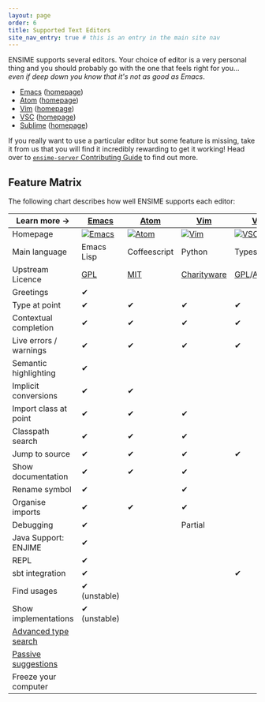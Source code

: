 ```yaml
---
layout: page
order: 6
title: Supported Text Editors
site_nav_entry: true # this is an entry in the main site nav
---
```


ENSIME supports several editors. Your choice of editor is a very personal thing and you should probably go with the one that feels right for you... *even if deep down you know that it's not as good as Emacs*.

- [Emacs](emacs) ([homepage][emacs])
- [Atom](atom) ([homepage][atom])
- [Vim](vim) ([homepage][vim])
- [VSC](vscode) ([homepage][vsc])
- [Sublime](sublime) ([homepage][subl])

If you really want to use a particular editor but some feature is missing, take it from us that you will find it incredibly rewarding to get it working! Head over to [`ensime-server` Contributing Guide](/server/contributing) to find out more.

## Feature Matrix

The following chart describes how well ENSIME supports each editor:

[emacs]: http://www.gnu.org/software/emacs/
[emacsI]: /talks/scalasphere16/images/emacs.svg
[atom]: https://atom.io/
[atomI]: /talks/scalasphere16/images/atom-logo.svg
[vim]: http://www.vim.org/
[vimI]: /talks/scalasphere16/images/vim-logo.svg
[vsc]: https://code.visualstudio.com/
[vscI]: https://upload.wikimedia.org/wikipedia/commons/f/f3/Visual_Studio_Code_0.10.1_icon.png
[subl]: https://www.sublimetext.com/
[sublI]: /talks/scalasphere16/images/sublime-logo.svg
[GPL]: http://www.gnu.org/licenses/gpl.en.html
[MIT]: https://opensource.org/licenses/MIT
[Charityware]: http://vimdoc.sourceforge.net/htmldoc/uganda.html#license
[MIT]: https://opensource.org/licenses/MIT
[Find usages]: https://github.com/ensime/ensime-server/issues/425
[Show implementations]: https://github.com/ensime/ensime-server/issues/1131
[Advanced type search]: https://github.com/ensime/ensime-server/issues/472
[Passive suggestions]: https://github.com/ensime/ensime-server/issues/848
[Whitebox macros]: https://github.com/fommil/imaginary-friend
[Apache2]: https://www.apache.org/licenses/LICENSE-2.0

| Learn more →           | [Emacs](emacs)            | [Atom](atom)           | [Vim](vim)          | [VSC](vscode)       | [Sublime](sublime)        |
| ---------------------- | ------------------------- | ---------------------- | ------------------- | ------------------- | ------------------------- |
| Homepage               | [![Emacs][emacsI]][emacs] | [![Atom][atomI]][atom] | [![Vim][vimI]][vim] | [![VSC][vscI]][vsc] | [![Sublime][sublI]][subl] |
| Main language          | Emacs Lisp                | Coffeescript           | Python              | Typescript          | Python                    |
| Upstream Licence       | [GPL]                     | [MIT]                  | [Charityware]       | [GPL]/[Apache2]     | Proprietary               |
| Greetings              | ✔                         |                        |                     |                     |                           |
| Type at point          | ✔                         | ✔                      | ✔                   | ✔                   |                          |
| Contextual completion  | ✔                         | ✔                      | ✔                   | ✔                   |                          |
| Live errors / warnings | ✔                         | ✔                      | ✔                   | ✔                   |                          |
| Semantic highlighting  | ✔                         |                        |                     |                     |                           |
| Implicit conversions   | ✔                         | ✔                      |                     |                     |                           |
| Import class at point  | ✔                         | ✔                      | ✔                   |                     |                          |
| Classpath search       | ✔                         | ✔                      | ✔                   |                     |                          |
| Jump to source         | ✔                         | ✔                      | ✔                   | ✔                   |                          |
| Show documentation     | ✔                         | ✔                      | ✔                   |                     |                          |
| Rename symbol          | ✔                         |                        | ✔                   |                     |                          |
| Organise imports       | ✔                         | ✔                      | ✔                   |                     |                          |
| Debugging              | ✔                         |                        | Partial             |                     |                           |
| Java Support: ENJIME   | ✔                         |                        |                     |                     |                           |
| REPL                   | ✔                         |                        |                     |                     |                           |
| sbt integration        | ✔                         |                        |                     | ✔                   |                           |
| Find usages            | ✔ (unstable)              |                        |                     |                     |               |
| Show implementations   | ✔ (unstable)              |                        |                     |                     |               |
| [Advanced type search] |                           |                        |                     |                     |                           |
| [Passive suggestions]  |                           |                        |                     |                     |                           |
| Freeze your computer   |                           |                        |                     |                     | ✔                       |
